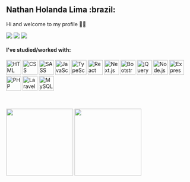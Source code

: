 <h2>Nathan Holanda Lima :brazil:</h2>
<p>Hi and welcome to my profile 👋😁</p>
<p>
  <a href="https://www.linkedin.com/in/nathan-holanda-182a5916b/"><img src="https://img.shields.io/badge/LinkedIn-0077B5?style=for-the-badge&logo=linkedin&logoColor=white" /></a>
  <a href="https://wa.me/5511979550206?text=Hey%2C%20I%20saw%20your%20profile%20on%20GitHub%20%3A%29"><img src="https://img.shields.io/badge/WhatsApp-25D366?style=for-the-badge&logo=whatsapp&logoColor=white" /></a>
  <a href="mailto:nathan.hl.contato@gmail.com?subject=Hi%2C%20Nathan&body=Hello%2C%20I've%20found%20you%20via%20GitHub"><img src="https://img.shields.io/badge/Gmail-D14836?style=for-the-badge&logo=gmail&logoColor=white" /></a>
</p>
<p>
  <h4>I've studied/worked with:</h4>
  <p align="left">
    <img src="https://cdn.jsdelivr.net/gh/devicons/devicon/icons/html5/html5-original.svg" title="HTML" alt="HTML" width="40px" height="40px" />
    <img src="https://cdn.jsdelivr.net/gh/devicons/devicon/icons/css3/css3-original.svg" title="CSS" alt="CSS" width="40px" height="40px" />
    <img src="https://cdn.jsdelivr.net/gh/devicons/devicon/icons/sass/sass-original.svg" title="SASS" alt="SASS" width="40px" height="40px" />
    <img src="https://cdn.jsdelivr.net/gh/devicons/devicon/icons/javascript/javascript-original.svg" title="JavaScript" alt="JavaScript" width="40px" height="40px" />
    <img src="https://cdn.jsdelivr.net/gh/devicons/devicon/icons/typescript/typescript-original.svg" title="TypeScript" alt="TypeScript" width="40px" height="40px"  />
    <img src="https://cdn.jsdelivr.net/gh/devicons/devicon/icons/react/react-original.svg" title="React" alt="React" width="40px" height="40px" />
    <img src="https://cdn.jsdelivr.net/gh/devicons/devicon/icons/nextjs/nextjs-original.svg" title="Next.js" alt="Next.js" width="40px" height="40px" />
    <img src="https://cdn.jsdelivr.net/gh/devicons/devicon/icons/bootstrap/bootstrap-original.svg" title="Bootstrap" alt="Bootstrap" width="40px" height="40px" />
    <img src="https://cdn.jsdelivr.net/gh/devicons/devicon/icons/jquery/jquery-original.svg" title="jQuery" alt="jQuery" width="40px" height="40px" />
    <img src="https://cdn.jsdelivr.net/gh/devicons/devicon/icons/nodejs/nodejs-original.svg" title="Node.js" alt="Node.js" width="40px" height="40px" />
    <img src="https://cdn.jsdelivr.net/gh/devicons/devicon/icons/express/express-original.svg" title="Express" alt="Express" width="40px" height="40px" />
    <img src="https://cdn.jsdelivr.net/gh/devicons/devicon/icons/php/php-original.svg" title="PHP" alt="PHP" width="40px" height="40px" />
    <img src="https://cdn.jsdelivr.net/gh/devicons/devicon/icons/laravel/laravel-plain.svg" title="Laravel" alt="Laravel" width="40px" height="40px" />
    <img src="https://cdn.jsdelivr.net/gh/devicons/devicon/icons/mysql/mysql-original.svg" title="MySQL" alt="MySQL" width="40px" height="40px" />
  </p>
</p>
<br/>
<p>
  <img align="center" style="height: 180px; max-height: 100%" src="https://github-readme-stats.vercel.app/api/top-langs/?username=nathanholanda&layout=compact&theme=github_dark" />
  <img align="center" style="height: 180px; max-height: 100%" src="https://github-readme-stats.vercel.app/api?username=nathanholanda&show_icons=true&theme=github_dark" />
</p>
